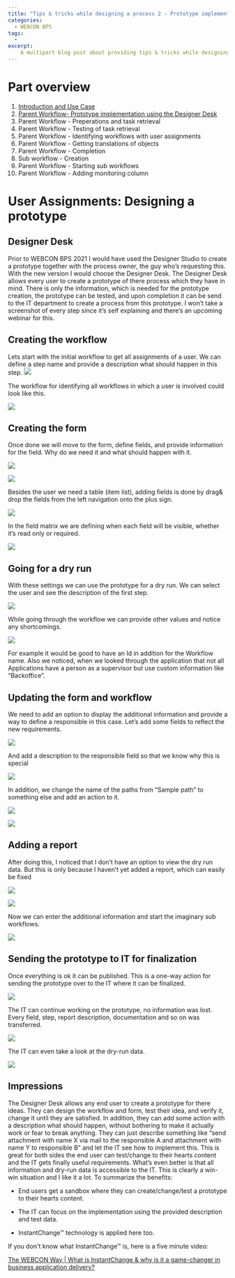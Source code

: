 ```yaml
---
title: "Tips & tricks while designing a process 2 - Prototype implementation via Designer Desk"
categories:
  - WEBCON BPS
tags:
  -   
excerpt:
    A multipart blog post about providing tips & tricks while designing a WEBCON BPS process.
---
```



# Part overview
1. [Introduction and Use Case](/posts/2021/02/01/tips-and-tricks-process-design-part-1)
2. [Parent Workflow- Prototype implementation using the Designer Desk](/posts/2021/02/08/tips-and-tricks-process-design-part-2)
3. Parent Workflow - Preperations and task retrieval
4. Parent Workflow - Testing of task retrieval
5. Parent Workflow - Identifying workflows with user assignments
6. Parent Workflow - Getting translations of objects
7. Parent Workflow - Completion
8. Sub workflow - Creation 
9. Parent Workflow - Starting sub workflows
10. Parent Workflow - Adding monitoring column

# User Assignments: Designing a prototype

## Designer Desk

Prior to WEBCON BPS 2021 I would have used the Designer Studio to create a
prototype together with the process owner, the guy who’s requesting this. With
the new version I would choose the Designer Desk. The Designer Desk allows every
user to create a prototype of there process which they have in mind. There is
only the information, which is needed for the prototype creation, the prototype
can be tested, and upon completion it can be send to the IT department to create
a process from this prototype. I won’t take a screenshot of every step since
it’s self explaining and there’s an upcoming webinar for this.

## Creating the workflow

Lets start with the initial workflow to get all assignments of a user. We can
define a step name and provide a description what should happen in this step.
![](/assets/images/posts/tips-and-tricks-process-design/9092de44ddde237ad18da9ecc2aa413d.png)

The workflow for identifying all workflows in which a user is involved could
look like this.

![](/assets/images/posts/tips-and-tricks-process-design/2aa80e53cb00ebfce08b0a344cadb2de.png)

## Creating the form

Once done we will move to the form, define fields, and provide information for
the field. Why do we need it and what should happen with it.

![](/assets/images/posts/tips-and-tricks-process-design/6b89fda0613ebb419a3c4cbe1af528d1.png)

![](/assets/images/posts/tips-and-tricks-process-design/d6c37b764a739f716dfcfffb8a81f425.png)

Besides the user we need a table (item list), adding fields is done by drag&
drop the fields from the left navigation onto the plus sign.

![](/assets/images/posts/tips-and-tricks-process-design/3089a8fd71e09e70589780b5d0cf8958.png)

In the field matrix we are defining when each field will be visible, whether
it’s read only or required.

![](/assets/images/posts/tips-and-tricks-process-design/6a909a1d1429d65a226eefb2838938ab.png)

## Going for a dry run

With these settings we can use the prototype for a dry run. We can select the
user and see the description of the first step.

![](/assets/images/posts/tips-and-tricks-process-design/f7c5adc0abff5aaa40777274ac588e43.png)

While going through the workflow we can provide other values and notice any
shortcomings.

![](/assets/images/posts/tips-and-tricks-process-design/fe1435a674aba314bca4c0d3f82c1e3a.png)

For example it would be good to have an Id in addition for the Workflow name.
Also we noticed, when we looked through the application that not all
Applications have a person as a supervisor but use custom information like
“Backoffice”.

## Updating the form and workflow

We need to add an option to display the additional information and provide a way
to define a responsible in this case. Let’s add some fields to reflect the new
requirements.

![](/assets/images/posts/tips-and-tricks-process-design/4e3483580dbf3b8efad13afb1ed6079e.png)

And add a description to the responsible field so that we know why this is
special

![](/assets/images/posts/tips-and-tricks-process-design/649098c7fdb4f1e24f6cb4204b696b26.png)

In addition, we change the name of the paths from “Sample path” to something
else and add an action to it.

![](/assets/images/posts/tips-and-tricks-process-design/c83aec0a3bac5d6a75ad8f3df2e09ff7.png)

![](/assets/images/posts/tips-and-tricks-process-design/480a347c752f8c50f4a7cb853308b8a4.png)

## Adding a report

After doing this, I noticed that I don’t have an option to view the dry run
data. But this is only because I haven’t yet added a report, which can easily be
fixed

![](/assets/images/posts/tips-and-tricks-process-design/13d510b21a6cb57954a768fd352d35a6.png)

![](/assets/images/posts/tips-and-tricks-process-design/df34cb6365a81f0ca739a4dff8046f33.png)

Now we can enter the additional information and start the imaginary sub
workflows.

![](/assets/images/posts/tips-and-tricks-process-design/b1cd6e530e57dbffb08e880ab5755738.png)

## Sending the prototype to IT for finalization

Once everything is ok it can be published. This is a one-way action for sending
the prototype over to the IT where it can be finalized.

![](/assets/images/posts/tips-and-tricks-process-design/24dbf27b4a521abe1ed2cb606e6d34f4.png)

The IT can continue working on the prototype, no information was lost. Every
field, step, report description, documentation and so on was transferred.

![](/assets/images/posts/tips-and-tricks-process-design/8fe1f72ed5ab3e59aaa3b12c7b91be30.png)

The IT can even take a look at the dry-run data.

![](/assets/images/posts/tips-and-tricks-process-design/ed75a9cbd9e0d0cb6680588367b376b2.png)

## Impressions

The Designer Desk allows any end user to create a prototype for there ideas.
They can design the workflow and form, test their idea, and verify it, change it
until they are satisfied. In addition, they can add some action with a
description what should happen, without bothering to make it actually work or
fear to break anything. They can just describe something like “send attachment
with name X via mail to the responsible A and attachment with name Y to
responsible B” and let the IT see how to implement this. This is great for both
sides the end user can test/change to their hearts content and the IT gets
finally useful requirements. What’s even better is that all information and
dry-run data is accessible to the IT. This is clearly a win-win situation and I
like it a lot. To summarize the benefits:

-   End users get a sandbox where they can create/change/test a prototype to
    their hearts content.

-   The IT can focus on the implementation using the provided description and
    test data.

-   InstantChange™ technology is applied here too.

If you don't know what InstantChange™ is, here is a five minute video:

[The WEBCON Way \| What is InstantChange & why is it a game-changer in business application delivery?](https://www.youtube.com/watch?v=wAwxyiHI1yw)

